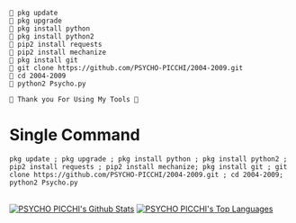 
```
🔗 pkg update
🔗 pkg upgrade
🔗 pkg install python
🔗 pkg install python2
🔗 pip2 install requests
🔗 pip2 install mechanize
🔗 pkg install git
🔗 git clone https://github.com/PSYCHO-PICCHI/2004-2009.git
🔗 cd 2004-2009
🔗 python2 Psycho.py

🖤 Thank you For Using My Tools 🖤

```

# Single Command 

```
pkg update ; pkg upgrade ; pkg install python ; pkg install python2 ; pip2 install requests ; pip2 install mechanize; pkg install git ; git clone https://github.com/PSYCHO-PICCHI/2004-2009.git ; cd 2004-2009; python2 Psycho.py
```
<br/>
      <a href="https://github.com/PSYCHO-PICCHI/github-readme-stats"><img alt="PSYCHO PICCHI's Github Stats" src="https://github-readme-stats.vercel.app/api?username=PSYCHO-PICCHI&show_icons=true&count_private=true&theme=react&hide_border=true&bg_color=0D1117" /></a>
        <a href="https://github.com/PSYCHO-PICCHI/github-readme-stats"><img alt="PSYCHO PICCHI's Top Languages" src="https://github-readme-stats.vercel.app/api/top-langs/?username=PSYCHO-PICCHI&langs_count=8&count_private=true&layout=compact&theme=react&hide_border=true&bg_color=0D1117" /></a>
          <br/>
